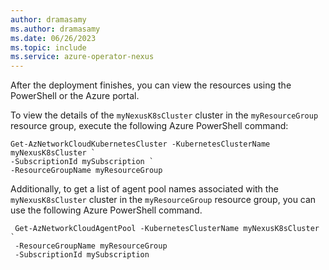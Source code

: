 ```yaml
---
author: dramasamy
ms.author: dramasamy
ms.date: 06/26/2023
ms.topic: include
ms.service: azure-operator-nexus
---
```


After the deployment finishes, you can view the resources using the PowerShell or the Azure portal.

To view the details of the ```myNexusK8sCluster``` cluster in the ```myResourceGroup``` resource group, execute the following Azure PowerShell command:

```azurepowershell-interactive
Get-AzNetworkCloudKubernetesCluster -KubernetesClusterName myNexusK8sCluster `
-SubscriptionId mySubscription `
-ResourceGroupName myResourceGroup
```

Additionally, to get a list of agent pool names associated with the ```myNexusK8sCluster``` cluster in the ```myResourceGroup``` resource group, you can use the following Azure PowerShell command.

```azurepowershell-interactive
 Get-AzNetworkCloudAgentPool -KubernetesClusterName myNexusK8sCluster `
 -ResourceGroupName myResourceGroup
 -SubscriptionId mySubscription
```